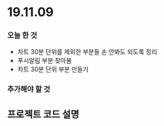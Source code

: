 # 19.11.09



### 오늘 한 것

- 차트 30분 단위를 제외한 부분들 손 안봐도 되도록 정리
- 푸시알림 부분 찾아봄
- 차트 30분 단위 부분 만들기



### 추가해야 할 것



## 프로젝트 코드 설명


